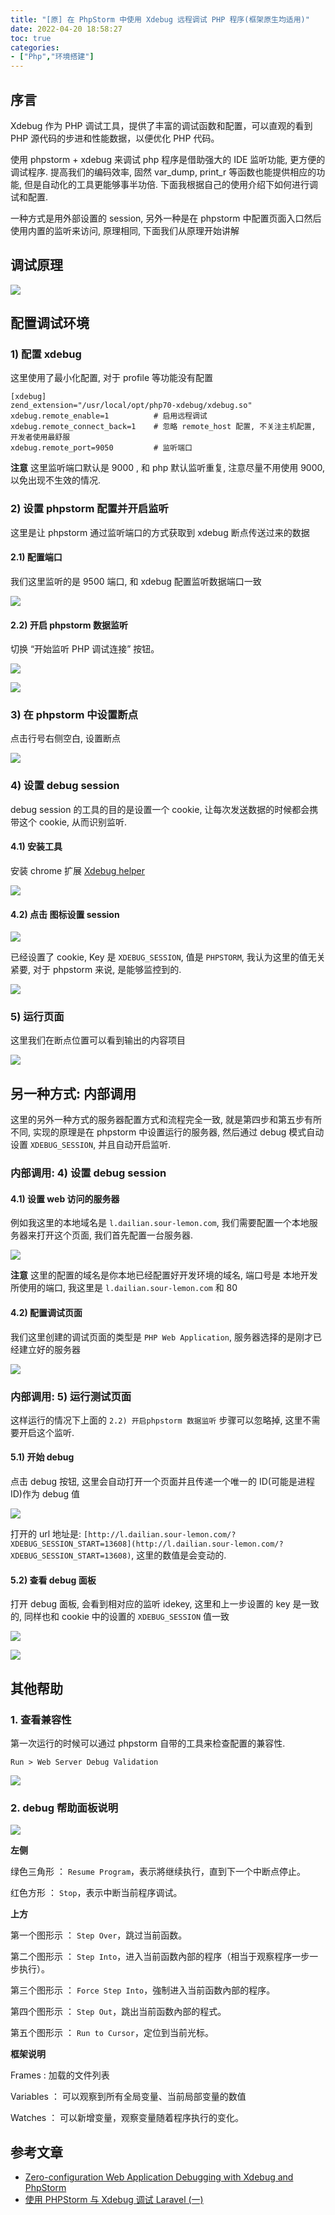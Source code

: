 ```yaml
---
title: "[原] 在 PhpStorm 中使用 Xdebug 远程调试 PHP 程序(框架原生均适用)"
date: 2022-04-20 18:58:27
toc: true
categories:
- ["Php","环境搭建"]
---
```


## 序言
Xdebug 作为 PHP 调试工具，提供了丰富的调试函数和配置，可以直观的看到 PHP 源代码的步进和性能数据，以便优化 PHP 代码。

使用 phpstorm + xdebug 来调试 php 程序是借助强大的 IDE 监听功能, 更方便的调试程序. 提高我们的编码效率, 固然 var_dump, print_r 等函数也能提供相应的功能, 但是自动化的工具更能够事半功倍. 下面我根据自己的使用介绍下如何进行调试和配置.

一种方式是用外部设置的 session, 另外一种是在 phpstorm 中配置页面入口然后使用内置的监听来访问, 原理相同, 下面我们从原理开始讲解




## 调试原理
![](https://file.wulicode.com/note/2021/11-11/16-09-22734.png#id=u0Ecd&originHeight=509&originWidth=965&originalType=binary&ratio=1&rotation=0&showTitle=false&status=done&style=none&title=)

## 配置调试环境

### 1) 配置 xdebug
这里使用了最小化配置, 对于 profile 等功能没有配置
```
[xdebug]
zend_extension="/usr/local/opt/php70-xdebug/xdebug.so"
xdebug.remote_enable=1          # 启用远程调试
xdebug.remote_connect_back=1    # 忽略 remote_host 配置, 不关注主机配置, 开发者使用最舒服
xdebug.remote_port=9050         # 监听端口
```
**注意** 这里监听端口默认是 9000 , 和 php 默认监听重复, 注意尽量不用使用 9000, 以免出现不生效的情况.

### 2) 设置 phpstorm 配置并开启监听
这里是让 phpstorm 通过监听端口的方式获取到 xdebug 断点传送过来的数据

#### 2.1) 配置端口
我们这里监听的是 9500 端口, 和 xdebug 配置监听数据端口一致

![](https://file.wulicode.com/note/2021/11-11/16-08-48143.png#id=Qut5a&originHeight=509&originWidth=965&originalType=binary&ratio=1&rotation=0&showTitle=false&status=done&style=none&title=)

#### 2.2) 开启 phpstorm 数据监听
切换 “开始监听 PHP 调试连接” 按钮。

![](https://file.wulicode.com/note/2021/11-11/16-06-38964.png#id=NcA78&originHeight=92&originWidth=1234&originalType=binary&ratio=1&rotation=0&showTitle=false&status=done&style=none&title=)

![](https://file.wulicode.com/note/2021/11-11/16-06-47513.png#id=Y7Wns&originHeight=92&originWidth=1234&originalType=binary&ratio=1&rotation=0&showTitle=false&status=done&style=none&title=)

### 3) 在 phpstorm 中设置断点
点击行号右侧空白, 设置断点

![](https://file.wulicode.com/note/2021/11-11/16-06-56101.png#id=MMxk7&originHeight=438&originWidth=1524&originalType=binary&ratio=1&rotation=0&showTitle=false&status=done&style=none&title=)

### 4) 设置 debug session
debug session 的工具的目的是设置一个 cookie, 让每次发送数据的时候都会携带这个 cookie, 从而识别监听.

#### 4.1) 安装工具
安装 chrome 扩展 [Xdebug helper](https://chrome.google.com/webstore/detail/xdebug-helper/eadndfjplgieldjbigjakmdgkmoaaaoc)

![](https://file.wulicode.com/note/2021/11-11/16-07-04260.png#id=jTjYF&originHeight=160&originWidth=489&originalType=binary&ratio=1&rotation=0&showTitle=false&status=done&style=none&title=)

#### 4.2) 点击 图标设置 session
![](https://file.wulicode.com/note/2021/11-11/16-07-20379.png#id=v5erM&originHeight=231&originWidth=184&originalType=binary&ratio=1&rotation=0&showTitle=false&status=done&style=none&title=)

已经设置了 cookie, Key 是 `XDEBUG_SESSION`, 值是 `PHPSTORM`, 我认为这里的值无关紧要, 对于 phpstorm 来说, 是能够监控到的.

![](https://file.wulicode.com/note/2021/11-11/16-07-33965.png#id=AXdDs&originHeight=140&originWidth=456&originalType=binary&ratio=1&rotation=0&showTitle=false&status=done&style=none&title=)

### 5) 运行页面
这里我们在断点位置可以看到输出的内容项目

![](https://file.wulicode.com/note/2021/11-11/16-07-48490.png#id=V3Cq7&originHeight=1234&originWidth=1764&originalType=binary&ratio=1&rotation=0&showTitle=false&status=done&style=none&title=)

## 另一种方式: 内部调用
这里的另外一种方式的服务器配置方式和流程完全一致, 就是第四步和第五步有所不同, 实现的原理是在 phpstorm 中设置运行的服务器, 然后通过 debug 模式自动设置 `XDEBUG_SESSION`, 并且自动开启监听.

### 内部调用: 4) 设置 debug session

#### 4.1) 设置 web 访问的服务器
例如我这里的本地域名是 `l.dailian.sour-lemon.com`, 我们需要配置一个本地服务器来打开这个页面, 我们首先配置一台服务器.

![](https://file.wulicode.com/note/2021/11-11/16-08-10450.png#id=MgLM3&originHeight=834&originWidth=1620&originalType=binary&ratio=1&rotation=0&showTitle=false&status=done&style=none&title=)

**注意** 这里的配置的域名是你本地已经配置好开发环境的域名, 端口号是 本地开发所使用的端口, 我这里是 `l.dailian.sour-lemon.com` 和 80

#### 4.2) 配置调试页面
我们这里创建的调试页面的类型是 `PHP Web Application`, 服务器选择的是刚才已经建立好的服务器

![](https://file.wulicode.com/note/2021/11-11/16-09-40021.png#id=Q4rgl&originHeight=790&originWidth=1356&originalType=binary&ratio=1&rotation=0&showTitle=false&status=done&style=none&title=)

### 内部调用: 5) 运行测试页面
这样运行的情况下上面的 `2.2) 开启phpstorm 数据监听` 步骤可以忽略掉, 这里不需要开启这个监听.

#### 5.1) 开始 debug
点击 debug 按钮, 这里会自动打开一个页面并且传递一个唯一的 ID(可能是进程 ID)作为 debug 值

![](https://file.wulicode.com/note/2021/11-11/16-09-50753.png#id=NBIbW&originHeight=148&originWidth=680&originalType=binary&ratio=1&rotation=0&showTitle=false&status=done&style=none&title=)

打开的 url 地址是: `[http://l.dailian.sour-lemon.com/?XDEBUG_SESSION_START=13608](http://l.dailian.sour-lemon.com/?XDEBUG_SESSION_START=13608)`, 这里的数值是会变动的.

#### 5.2) 查看 debug 面板
打开 debug 面板, 会看到相对应的监听 idekey, 这里和上一步设置的 key 是一致的, 同样也和 cookie 中的设置的 `XDEBUG_SESSION` 值一致

![](https://file.wulicode.com/note/2021/11-11/16-10-02109.png#id=BTKgX&originHeight=524&originWidth=1618&originalType=binary&ratio=1&rotation=0&showTitle=false&status=done&style=none&title=)

![](https://file.wulicode.com/note/2021/11-11/16-10-12354.png#id=o4jcT&originHeight=218&originWidth=424&originalType=binary&ratio=1&rotation=0&showTitle=false&status=done&style=none&title=)

## 其他帮助

### 1. 查看兼容性
第一次运行的时候可以通过 phpstorm 自带的工具来检查配置的兼容性.

`Run > Web Server Debug Validation`

![](https://file.wulicode.com/note/2021/11-11/16-10-22834.png#id=tasE8&originHeight=630&originWidth=1084&originalType=binary&ratio=1&rotation=0&showTitle=false&status=done&style=none&title=)

### 2. debug 帮助面板说明
![](https://file.wulicode.com/note/2021/11-11/16-10-32179.png#id=YrjhY&originHeight=622&originWidth=2564&originalType=binary&ratio=1&rotation=0&showTitle=false&status=done&style=none&title=)

**左侧**

绿色三角形 ： `Resume Program`，表示將继续执行，直到下一个中断点停止。

红色方形   ： `Stop`，表示中断当前程序调试。

**上方**

第一个图形示 ： `Step Over`，跳过当前函数。

第二个图形示 ： `Step Into`，进入当前函数內部的程序（相当于观察程序一步一步执行）。

第三个图形示 ： `Force Step Into`，強制进入当前函数內部的程序。

第四个图形示 ： `Step Out`，跳出当前函数內部的程式。

第五个图形示 ： `Run to Cursor`，定位到当前光标。

**框架说明**

Frames : 加载的文件列表

Variables ： 可以观察到所有全局变量、当前局部变量的数值

Watches ： 可以新增变量，观察变量随着程序执行的变化。

## 参考文章

- [Zero-configuration Web Application Debugging with Xdebug and PhpStorm](https://confluence.jetbrains.com/display/PhpStorm/Zero-configuration+Web+Application+Debugging+with+Xdebug+and+PhpStorm#Zero-configurationWebApplicationDebuggingwithXdebugandPhpStorm-2.PreparePhpStorm)
- [使用 PHPStorm 与 Xdebug 调试 Laravel (一)](https://segmentfault.com/a/1190000005878593)

